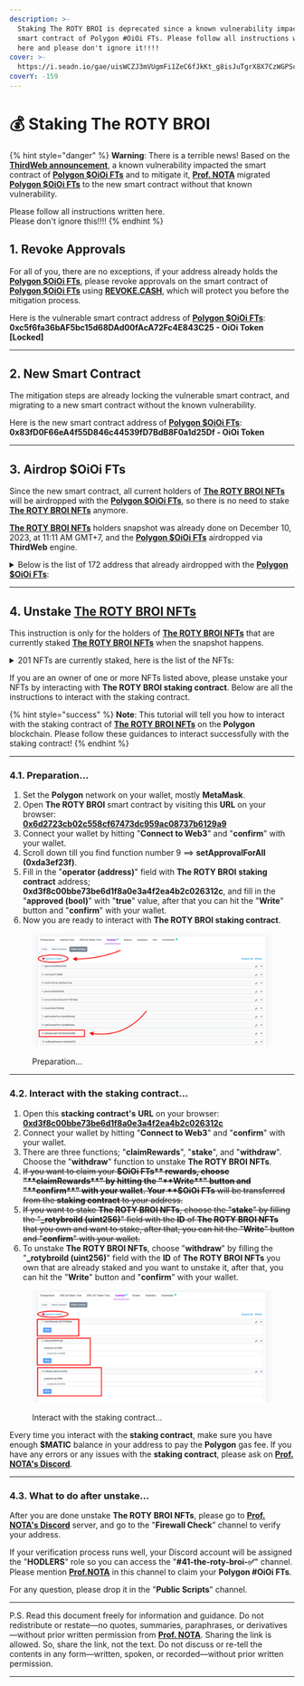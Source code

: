 ```yaml
---
description: >-
  Staking The ROTY BROI is deprecated since a known vulnerability impacted the
  smart contract of Polygon #OiOi FTs. Please follow all instructions written
  here and please don't ignore it!!!!
cover: >-
  https://i.seadn.io/gae/uisWCZJ3mVUgmFi1ZeC6fJkKt_g8isJuTgrX8X7CzWGPSc6t0LK5T0KRORodncNAUk51z_sDjS2E6wqjeoMFjnavu34bLzlHHKRCLwg?auto=format&dpr=1&w=1920
coverY: -159
---
```


# 💰 Staking The ROTY BROI

{% hint style="danger" %}
**Warning**: There is a terrible news! Based on the [**ThirdWeb announcement**](https://blog.thirdweb.com/security-vulnerability/), a known vulnerability impacted the smart contract of [**Polygon $OiOi FTs**](https://docs.endhonesa.com/02-the-creations.../waivfves-1/polygon-usdoioi-fts) and to mitigate it, [**Prof. NOTA**](https://nota.endhonesa.com/) migrated [**Polygon $OiOi FTs**](https://docs.endhonesa.com/02-the-creations.../waivfves-1/polygon-usdoioi-fts) to the new smart contract without that known vulnerability.

Please follow all instructions written here.\
Please don't ignore this!!!!
{% endhint %}

## **1. Revoke Approvals**

For all of you, there are no exceptions, if your address already holds the [**Polygon $OiOi FTs**](https://docs.endhonesa.com/02-the-creations.../waivfves-1/polygon-usdoioi-fts), please revoke approvals on the smart contract of [**Polygon $OiOi FTs**](https://docs.endhonesa.com/02-the-creations.../waivfves-1/polygon-usdoioi-fts) using [**REVOKE.CASH**](https://revoke.cash/?ref=iqraa.straight-line.org), which will protect you before the mitigation process.

Here is the vulnerable smart contract address of [**Polygon $OiOi FTs**](https://docs.endhonesa.com/02-the-creations.../waivfves-1/polygon-usdoioi-fts):\
**0xc5f6fa36bAF5bc15d68DAd00fAcA72Fc4E843C25 - OiOi Token \[Locked]**

***

## **2. New Smart Contract**

The mitigation steps are already locking the vulnerable smart contract, and migrating to a new smart contract without the known vulnerability.

Here is the new smart contract address of [**Polygon $OiOi FTs**](https://docs.endhonesa.com/02-the-creations.../waivfves-1/polygon-usdoioi-fts):\
**0x83fD0F66eA4f55D846c44539fD7BdB8F0a1d25Df - OiOi Token**

***

## **3. Airdrop $OiOi FTs**

Since the new smart contract, all current holders of [**The ROTY BROI NFTs**](https://docs.endhonesa.com/02-the-creations.../waivfves-1/41.-the-roty-broi) will be airdropped with the [**Polygon $OiOi FTs**](https://docs.endhonesa.com/02-the-creations.../waivfves-1/polygon-usdoioi-fts), so there is no need to stake [**The ROTY BROI NFTs**](https://docs.endhonesa.com/02-the-creations.../waivfves-1/41.-the-roty-broi) anymore.

[**The ROTY BROI NFTs**](https://docs.endhonesa.com/02-the-creations.../waivfves-1/41.-the-roty-broi) holders snapshot was already done on December 10, 2023, at 11:11 AM GMT+7, and the [**Polygon $OiOi FTs**](https://docs.endhonesa.com/02-the-creations.../waivfves-1/polygon-usdoioi-fts) airdropped via **ThirdWeb** engine.

<details>

<summary>Below is the list of 172 address that already airdropped with the <a href="https://docs.endhonesa.com/02-the-creations.../waivfves-1/polygon-usdoioi-fts"><strong>Polygon $OiOi FTs</strong></a>:</summary>

```csv
0x29bF68E3969E0b6686ea55B7C48241ba3f6B9bA0 airdropped 9874465.000000000000000658 $OiOi
0xff809a9b2085a7247edd03e03ed71df905c2af32 airdropped 26755756.222222222222221754 $OiOi
0x2479e79577e472bcb7ea65acc1cf56a6ccc5d3e8 airdropped 488892.555555555555555547 $OiOi
0x0bfdd7b2492a320c6a6977fba003690a31f870fd airdropped 266668.666666666666666662 $OiOi
0xf1f32e918b394945270d1d5d6d377076247292eb airdropped 222223.888888888888888885 $OiOi
0xd056f2d685b9de70b79d06706c4cd54083bb739c airdropped 222223.888888888888888885 $OiOi
0x3fd847550e66c13b1d2cd64d99a2962a86a9f996 airdropped 222223.888888888888888885 $OiOi
0x41b27fc48051cfa8965b2cbe0613a006d66a1802 airdropped 177779.111111111111111108 $OiOi
0x98a9604281491244bf8580586c3d33b6b3722d71 airdropped 177779.111111111111111108 $OiOi
0x72f763ea759e71e7d638b36a9e25ee181768e0e0 airdropped 133334.333333333333333331 $OiOi
0x78e9f8d8dcae3eafc66d6cbf747c614138c93d53 airdropped 133334.333333333333333331 $OiOi
0xf81b7552eddc93f2dba3986517abe2feb215b658 airdropped 133334.333333333333333331 $OiOi
0x000000000000000000000000000000000000dead airdropped 133334.333333333333333331 $OiOi
0x4e8b14ec5434cc2ca56d3f38b265be2c7aaf6de2 airdropped 133334.333333333333333331 $OiOi
0x5b4d36c1515202dac87a505fb7771bfbad2c98b3 airdropped 133334.333333333333333331 $OiOi
0x6a45bdff8ba74c6b60f2745a77a0ad0487b31aee airdropped 88889.555555555555555554 $OiOi
0x240971136d40291fd94dbef7edb871e54fc10667 airdropped 88889.555555555555555554 $OiOi
0x0080a51fd434ad2181ded5544ef1a4a577a1b571 airdropped 88889.555555555555555554 $OiOi
0x9b7a3795d10926b03efaac8fa88fe2d93f18fc27 airdropped 88889.555555555555555554 $OiOi
0xea5f29502d5fb4b5c19425edf41300b971d9cc6a airdropped 88889.555555555555555554 $OiOi
0xa33a7cc10be3c574242cdec2b797feb2400ac9d0 airdropped 88889.555555555555555554 $OiOi
0x41b0cf3842176e5f34a7d12a4f680efe462b8bf1 airdropped 88889.555555555555555554 $OiOi
0xfc35a2146f371555ad90853f0dec0a7d8ec5532c airdropped 88889.555555555555555554 $OiOi
0x7b0ac670c2a1b97a443c50c11e7a49f55fbfa0cc airdropped 88889.555555555555555554 $OiOi
0x6915ef87dab995240a354bc2a6007cbb6df3e4c7 airdropped 88889.555555555555555554 $OiOi
0xee83a6cd63ac3b47aef8b7dd2df2620d8208f7a7 airdropped 88889.555555555555555554 $OiOi
0x0fb7c72e96be888694aae447c8f11d8114639987 airdropped 88889.555555555555555554 $OiOi
0x9063998b39884c22be3acc91be8ba4acb885c642 airdropped 88889.555555555555555554 $OiOi
0xa8683c06cef238324dcba38d9ad39196072a275d airdropped 88889.555555555555555554 $OiOi
0xc34ff061b63a6527e95d37dbf50ed34aa01292bf airdropped 88889.555555555555555554 $OiOi
0x9741176d2c0b720c9910418bd571bd48387383d3 airdropped 88889.555555555555555554 $OiOi
0xe37cc695fd6e37e1ca75ec559afa4ffba9806438 airdropped 88889.555555555555555554 $OiOi
0x3e7dbb5103158646ededc1a0a15b43f15c7b42ab airdropped 88889.555555555555555554 $OiOi
0xd2397a54d4a2ace19b866f1efa5872d41a39a751 airdropped 88889.555555555555555554 $OiOi
0x2315b1ccc7b5b9f138966b5a81dc34aed30613b2 airdropped 88889.555555555555555554 $OiOi
0x01ffe82b9265f36a51bcdae3c577c9e3d2c45324 airdropped 88889.555555555555555554 $OiOi
0x36295cecb71613155b0926769cf04e6dec8e6906 airdropped 88889.555555555555555554 $OiOi
0x49ee0ca80e5a467322464c211b9e115842fcc2c7 airdropped 88889.555555555555555554 $OiOi
0x00285d0662a32f8de83f21753376a26950429613 airdropped 88889.555555555555555554 $OiOi
0xc123dc5040bfd551dd61dc5b3052b0e356f9717b airdropped 88889.555555555555555554 $OiOi
0x20a312601b7bf30b1b42c685239d2404b78bb4e5 airdropped 88889.555555555555555554 $OiOi
0xe372000dbb886869e85f446572edd2391394a313 airdropped 88889.555555555555555554 $OiOi
0xc5c21e1869b9ff211b2ffedbdb473a40bf925e5d airdropped 88889.555555555555555554 $OiOi
0x9c3cfd382b50d099d8d73cc2ba796a7043f6cc7d airdropped 88889.555555555555555554 $OiOi
0x37812c8af30c8e3ca2f8b93ba459adfc52cf9e61 airdropped 44444.777777777777777777 $OiOi
0x01be87d77cd94124e47e1341f145177dece20f80 airdropped 44444.777777777777777777 $OiOi
0x3917ce8ad6fd1946fc6c4036478fcca2a27e79a4 airdropped 44444.777777777777777777 $OiOi
0xf71b036678cd6f7d7b266f9ea490e59af2b7b955 airdropped 44444.777777777777777777 $OiOi
0x1645bdcc5874a10e20129e35a2baed56fee84548 airdropped 44444.777777777777777777 $OiOi
0x019156d490af3f0f8d59abffcc66ce21fe74b6a3 airdropped 44444.777777777777777777 $OiOi
0x8da9e83c19beb1a6102716e1d27c9c4c6cba01b8 airdropped 44444.777777777777777777 $OiOi
0x7343719f4d170b06febc44afe9ea6293758b3b41 airdropped 44444.777777777777777777 $OiOi
0xdbf0989e76692d7b6f2ef0b6f778fa04f3a702e2 airdropped 44444.777777777777777777 $OiOi
0xab741b534d05b4d7b3c3cb7e9f8bd1cb6fdfa41f airdropped 44444.777777777777777777 $OiOi
0x4107175b2b41f9fe806b80ba3bb5183a3954c073 airdropped 44444.777777777777777777 $OiOi
0x7bf847b93d6c33a3e579d6fc7097beab1cde3083 airdropped 44444.777777777777777777 $OiOi
0x0b2095ed0377f44e7ee71883469a2983b8ebc96c airdropped 44444.777777777777777777 $OiOi
0x9e663f47b2a8b1c5a5ff283eb69b5076454ca8ed airdropped 44444.777777777777777777 $OiOi
0x94caee907f5c4e590b9148189dbd8ebca05c9bf7 airdropped 44444.777777777777777777 $OiOi
0xe617003ad8fc521f386ff400d48c35de7d6f1e64 airdropped 44444.777777777777777777 $OiOi
0x6037eee7b34679cf97e04d168ae8a6fcd743531c airdropped 44444.777777777777777777 $OiOi
0x76c1e7d7403706556af3d55da0ee46258ffd6aa6 airdropped 44444.777777777777777777 $OiOi
0x51861b6f90704e30e9adde1fb78e52c2449cbfb9 airdropped 44444.777777777777777777 $OiOi
0xcdd70db40f2569878d7ec94c8f959a1543d4b5ff airdropped 44444.777777777777777777 $OiOi
0xbd856773c538368eb6e58037cd36095adf909b73 airdropped 44444.777777777777777777 $OiOi
0x289dd6c0693e2cb6d440c733b6bdbe2852b900e0 airdropped 44444.777777777777777777 $OiOi
0x8f89554f77c9f4a698a398ebb56906968ddfaf95 airdropped 44444.777777777777777777 $OiOi
0x9b144b726449507eff54faf4607fdb3d28512417 airdropped 44444.777777777777777777 $OiOi
0x9868578d0bc1dcb22a6eb299316003716a5030b9 airdropped 44444.777777777777777777 $OiOi
0x52b29cfee5e4e563d34ffbafe0b6328aed87ead7 airdropped 44444.777777777777777777 $OiOi
0xeb5b91e1458c660bc55d501c0f7046a4354d2935 airdropped 44444.777777777777777777 $OiOi
0xf7b4708b28a90e2c56f5822f56d9a759014c8c06 airdropped 44444.777777777777777777 $OiOi
0x513a21eb8651840eb9c97364449a17e4fe308035 airdropped 44444.777777777777777777 $OiOi
0xf48e81c30465fb4b7cc3abc56862cb5aebb67515 airdropped 44444.777777777777777777 $OiOi
0x5a36aed996226b4434655aea91131d17ab494f5f airdropped 44444.777777777777777777 $OiOi
0x5ce58138aa6d20eca7f1a7ea47cdb3e649e12d8d airdropped 44444.777777777777777777 $OiOi
0x7dadb09bc668f5b538e4fce2282f15e8f5c7662b airdropped 44444.777777777777777777 $OiOi
0x72fba2369c56df4d08cfd590613cbf4b57722e6a airdropped 44444.777777777777777777 $OiOi
0x36f7c3f7f915ac4fbea1cefdaa39f8daa262532d airdropped 44444.777777777777777777 $OiOi
0x1c58d73b9115d59c0a2911b2c835e7ee2a4b6857 airdropped 44444.777777777777777777 $OiOi
0x45d2b3c771ff4dc9c78cbf1e8a131e7f65d667e4 airdropped 44444.777777777777777777 $OiOi
0x748aa98391a90b4d963bf242144c3b6ac11d01c4 airdropped 44444.777777777777777777 $OiOi
0x5c1998242ba32eab3e5a582fd35c9f955e92913b airdropped 44444.777777777777777777 $OiOi
0xfda74cbaf53791cc94f977a85db634495692ed89 airdropped 44444.777777777777777777 $OiOi
0xb391a7edf1f244312bbe910eccb7cbd2c0a1f25c airdropped 44444.777777777777777777 $OiOi
0x2d73e9e1607749f65cd5a17908537a0e4876cc80 airdropped 44444.777777777777777777 $OiOi
0xecef19066109ea67097a97519522cf9a029b851e airdropped 44444.777777777777777777 $OiOi
0xb6d8cfe550b603330661a699c08f4eaf5b94bd24 airdropped 44444.777777777777777777 $OiOi
0x8897015c868e0e2015faba6a626eedb36a177d21 airdropped 44444.777777777777777777 $OiOi
0x2882d2fd09d81a3f9cc9234281583748db079ed5 airdropped 44444.777777777777777777 $OiOi
0x547d84ec6dd991f74499066a6f390f45a9add251 airdropped 44444.777777777777777777 $OiOi
0xb1712b4004a82bfaf24fd858b5f79c17b7fdd98f airdropped 44444.777777777777777777 $OiOi
0x89378baa5d736b4fadb5a6c3ec030196ee8c0d2f airdropped 44444.777777777777777777 $OiOi
0x3133c134a7ec5d8911da3567313b0aa5cd73dbf1 airdropped 44444.777777777777777777 $OiOi
0x397c6a62167e0c82761d4e3b984151ddd839234a airdropped 44444.777777777777777777 $OiOi
0xc6bcb0dd9435955c4ec6bd5d5f9ea092f9a83d6b airdropped 44444.777777777777777777 $OiOi
0x52c5255a6b488150f56b9bb310eecc77776bcb03 airdropped 44444.777777777777777777 $OiOi
0xa690515d526ccce35c6340133e73bee3688a58b2 airdropped 44444.777777777777777777 $OiOi
0x33588345fd80cd7e3d5ecafd9e0c2e1314c0a7da airdropped 44444.777777777777777777 $OiOi
0xa9e130e70638d06982459011892efd6cb529c77b airdropped 44444.777777777777777777 $OiOi
0x1c93ad269796c3758a311c582a6e9412e3b1a271 airdropped 44444.777777777777777777 $OiOi
0x398b7728054956af9445c6d61f8cba4a568d5651 airdropped 44444.777777777777777777 $OiOi
0x698ded63cd3725bff21eca1721bc9786fe353763 airdropped 44444.777777777777777777 $OiOi
0x6050366d58becbc67877db2b4872ff567912de92 airdropped 44444.777777777777777777 $OiOi
0xafae235e67c3a7a004ae71cc469c643b8cfc1355 airdropped 44444.777777777777777777 $OiOi
0xe1eac18797f37eec7af28f2597aa35712a832adf airdropped 44444.777777777777777777 $OiOi
0xc4fe3c4764d9dd0daa40ed9964fcbe80ce8de99d airdropped 44444.777777777777777777 $OiOi
0xdbed69db1e6e90d55d5b0982904c9290ef7d44fd airdropped 44444.777777777777777777 $OiOi
0x7336b37a4a86842fd6b5546c5590229c59690ce0 airdropped 44444.777777777777777777 $OiOi
0xb2c0ba473e0b8d83882a8a9c27eb3e8361d6da6e airdropped 44444.777777777777777777 $OiOi
0xf4e46f7f37652401ceb5e4fc0cde78e109e2a2ac airdropped 44444.777777777777777777 $OiOi
0x315ed9f40ee6e800f1066c3b558b28a68b4c969c airdropped 44444.777777777777777777 $OiOi
0xd089918917ba4d4272f5b740321cdc12f1b85773 airdropped 44444.777777777777777777 $OiOi
0x2831a933f8552d0233ebb4a4f487ece230e068b9 airdropped 44444.777777777777777777 $OiOi
0x9bc41d3ae8368b0a356ea104ef5f3f25a2f77ca2 airdropped 44444.777777777777777777 $OiOi
0x6f95b605e09e09d2918c058b0b1eb85f0454c9b3 airdropped 44444.777777777777777777 $OiOi
0xf86a5d3be87a1bcb850b3c80aa9d86727133ae79 airdropped 44444.777777777777777777 $OiOi
0x271ca064f6f909002b04e4a13846a8a3efee92a4 airdropped 44444.777777777777777777 $OiOi
0xdae277eb7c6c5672c4491cd090171ac0533850ab airdropped 44444.777777777777777777 $OiOi
0x101a8b992e600a7ca951e84f96ff6c644c1f7a2b airdropped 44444.777777777777777777 $OiOi
0xcb7f968570ec5b7448457d857ae618672d1a9f05 airdropped 44444.777777777777777777 $OiOi
0xa0855c326a09103cfadae9b9760e617c832f1290 airdropped 44444.777777777777777777 $OiOi
0xf857c8ec9c6d6fb0453bb2571462468e6fd5a7e8 airdropped 44444.777777777777777777 $OiOi
0xb664f09181fd822b429c3856554265a153884fd1 airdropped 44444.777777777777777777 $OiOi
0x73b7ca51ececb82280b5e9719f85b54f8ad45476 airdropped 44444.777777777777777777 $OiOi
0x30beb6c6fb4929ee39051ddb89aeddbf93934961 airdropped 44444.777777777777777777 $OiOi
0x4589c49c2379b3b77b07ba3a3fb639219244a5c6 airdropped 44444.777777777777777777 $OiOi
0x19dd2a922e6da1b6354ded1e9cc070140eef0bad airdropped 44444.777777777777777777 $OiOi
0xc915c6d011e1eda4da490bb12b64e05318e325ae airdropped 44444.777777777777777777 $OiOi
0xc8c07c5fcb970739e7b91eb34cdd9d7c564dede3 airdropped 44444.777777777777777777 $OiOi
0x90ba11b630f78cd2c7b0cce44339bd8411b7c482 airdropped 44444.777777777777777777 $OiOi
0x1911266d77371c1caad8fe6ea56d042f37487a6a airdropped 44444.777777777777777777 $OiOi
0xfefe56d1187b0d5350cc7d0eb4aa664e77df5674 airdropped 44444.777777777777777777 $OiOi
0xb98f19979b7a3da73da042c9d6526934ebe15f4e airdropped 44444.777777777777777777 $OiOi
0x947bd4190606b65967edf0032c9989bc0dfa935d airdropped 44444.777777777777777777 $OiOi
0x118069824142e52484a965de6a617f7efad42890 airdropped 44444.777777777777777777 $OiOi
0x6d512adc9226c72a41bc75360dda322885189e20 airdropped 44444.777777777777777777 $OiOi
0x858cbe4980f27abb677e19d4397b7a4627162948 airdropped 44444.777777777777777777 $OiOi
0x59968c2c25faf934664448f5ce2c022fce0b9398 airdropped 44444.777777777777777777 $OiOi
0x9202fc29aae44596a47956fc85b2464389250441 airdropped 44444.777777777777777777 $OiOi
0xc5338f905c1a1c061ad097083c78f9c7991a537f airdropped 44444.777777777777777777 $OiOi
0xd91faeb8147a763e11a811e19e87ea65aa2266da airdropped 44444.777777777777777777 $OiOi
0xfaeb0b21d43b4b86886f393a02ad6b74c0dc6be7 airdropped 44444.777777777777777777 $OiOi
0x1454682c8bc5df73d2eeb2820e253163d6ae973c airdropped 44444.777777777777777777 $OiOi
0xcd31554c1b908568688aa29fb642efc3a6d9afdb airdropped 44444.777777777777777777 $OiOi
0x0db82465caf93754288d66619ceb65edcbf07e53 airdropped 44444.777777777777777777 $OiOi
0xb595e98535cf2b95fa96615faeb04e608ac84c90 airdropped 44444.777777777777777777 $OiOi
0x430937e94f39db04f0632f18ff66cabc76b45768 airdropped 44444.777777777777777777 $OiOi
0x793e5fb63c45067a434158d4e28533136108346b airdropped 44444.777777777777777777 $OiOi
0x2887b6def9ced6ee5672240e666ff5772f719041 airdropped 44444.777777777777777777 $OiOi
0x5584f77ebe4e4968031f81f0fe78581ee54c7f87 airdropped 44444.777777777777777777 $OiOi
0x0547ad4c8b50b1c3f6d14769cae651371e1fdece airdropped 44444.777777777777777777 $OiOi
0x2c4efc1229db8803bc57363ed449cfdccd220356 airdropped 44444.777777777777777777 $OiOi
0x0d4eaedcc47baa81d29dd35eab84a10c58fa6c44 airdropped 44444.777777777777777777 $OiOi
0xbeb4786ef7184bf43a84809e0ecbbb4e71ac85b2 airdropped 44444.777777777777777777 $OiOi
0xaea1086dc36fd42be8d41d3a25404e627c3da4dd airdropped 44444.777777777777777777 $OiOi
0x1c21415bb60f6a77927af3ced3b0b10d584e83b8 airdropped 44444.777777777777777777 $OiOi
0xf25842d3ab2d47f0e389824c2778788aaed990d0 airdropped 44444.777777777777777777 $OiOi
0x31b299cdc486cbbb504e2cedbf8aa46ab5c2c5fc airdropped 44444.777777777777777777 $OiOi
0x3fb80007367f16ade9168a3be2fcca5c7f357cbc airdropped 44444.777777777777777777 $OiOi
0x614faed4e62d229e621f187971c1c2d64fa95bbc airdropped 44444.777777777777777777 $OiOi
0x7fbd7afaf94104a19bedb42851fe972f452896d9 airdropped 44444.777777777777777777 $OiOi
0x69d79f75122602afd21b5d4aceb4906c67f269b8 airdropped 44444.777777777777777777 $OiOi
0x15fd7178cabed50e9008cb42b474621e9b07cd5f airdropped 44444.777777777777777777 $OiOi
0x30a42d9eb293407f408099944e31632e0f167fe5 airdropped 44444.777777777777777777 $OiOi
0xfcdc147350ad63658a9441c50716573a50768fb7 airdropped 44444.777777777777777777 $OiOi
0xf875ead5c90fb4bae158158f72eed0ce148fc159 airdropped 44444.777777777777777777 $OiOi
0xd9c250f44b6ba26e5fdf91de1ef43f1fc1c8059b airdropped 44444.777777777777777777 $OiOi
0x8bb95ca405a7522c689b2071d1f32a85a6651152 airdropped 44444.777777777777777777 $OiOi
0xbd771bc40830d5f14a69382f884d640144daaa8d airdropped 44444.777777777777777777 $OiOi
0x745140bbe13a0ab359a5360df7bf8bc92cbdf8b8 airdropped 44444.777777777777777777 $OiOi
0x7a63bf8deb7ac70441a96dd1b90ff22363ac0be8 airdropped 44444.777777777777777777 $OiOi
```

</details>

***

## **4. Unstake** [**The ROTY BROI NFTs**](https://docs.endhonesa.com/02-the-creations.../waivfves-1/41.-the-roty-broi)

This instruction is only for the holders of [**The ROTY BROI NFTs**](https://docs.endhonesa.com/02-the-creations.../waivfves-1/41.-the-roty-broi) that are currently staked [**The ROTY BROI NFTs**](https://docs.endhonesa.com/02-the-creations.../waivfves-1/41.-the-roty-broi) when the snapshot happens.

<details>

<summary>201 NFTs are currently staked, here is the list of the NFTs:</summary>

* The ROTY BROI #2&#x20;
* The ROTY BROI #5&#x20;
* The ROTY BROI #7&#x20;
* The ROTY BROI #9 ^
* The ROTY BROI #10&#x20;
* The ROTY BROI #12&#x20;
* The ROTY BROI #13 #
* The ROTY BROI #15&#x20;
* The ROTY BROI #26 \\
* The ROTY BROI #34 \[
* The ROTY BROI #37 %
* The ROTY BROI #42&#x20;
* The ROTY BROI #46&#x20;
* The ROTY BROI #47&#x20;
* The ROTY BROI #49&#x20;
* The ROTY BROI #57 #
* The ROTY BROI #83&#x20;
* The ROTY BROI #84&#x20;
* The ROTY BROI #99 #
* The ROTY BROI #115 \[
* The ROTY BROI #116 \[
* The ROTY BROI #117 \[
* The ROTY BROI #118 \[
* The ROTY BROI #119 \[
* The ROTY BROI #120 \[
* The ROTY BROI #121 #
* The ROTY BROI #123 \[
* The ROTY BROI #124 \[
* The ROTY BROI #127 \[
* The ROTY BROI #138&#x20;
* The ROTY BROI #139&#x20;
* The ROTY BROI #140&#x20;
* The ROTY BROI #141 %
* The ROTY BROI #143&#x20;
* The ROTY BROI #145&#x20;
* The ROTY BROI #146&#x20;
* The ROTY BROI #147&#x20;
* The ROTY BROI #148&#x20;
* The ROTY BROI #149 #
* The ROTY BROI #151 #
* The ROTY BROI #154&#x20;
* The ROTY BROI #174 #
* The ROTY BROI #193 =
* The ROTY BROI #195 =
* The ROTY BROI #196 =
* The ROTY BROI #197 =
* The ROTY BROI #198 =
* The ROTY BROI #199 =
* The ROTY BROI #200 =
* The ROTY BROI #201&#x20;
* The ROTY BROI #202&#x20;
* The ROTY BROI #203&#x20;
* The ROTY BROI #204&#x20;
* The ROTY BROI #205&#x20;
* The ROTY BROI #209&#x20;
* The ROTY BROI #210&#x20;
* The ROTY BROI #211&#x20;
* The ROTY BROI #212&#x20;
* The ROTY BROI #213&#x20;
* The ROTY BROI #214&#x20;
* The ROTY BROI #215&#x20;
* The ROTY BROI #216&#x20;
* The ROTY BROI #217&#x20;
* The ROTY BROI #218&#x20;
* The ROTY BROI #219&#x20;
* The ROTY BROI #220&#x20;
* The ROTY BROI #221&#x20;
* The ROTY BROI #222&#x20;
* The ROTY BROI #223&#x20;
* The ROTY BROI #224&#x20;
* The ROTY BROI #225&#x20;
* The ROTY BROI #226&#x20;
* The ROTY BROI #228&#x20;
* The ROTY BROI #229&#x20;
* The ROTY BROI #230&#x20;
* The ROTY BROI #232&#x20;
* The ROTY BROI #233&#x20;
* The ROTY BROI #234&#x20;
* The ROTY BROI #236&#x20;
* The ROTY BROI #237&#x20;
* The ROTY BROI #243&#x20;
* The ROTY BROI #244&#x20;
* The ROTY BROI #255&#x20;
* The ROTY BROI #256&#x20;
* The ROTY BROI #262 =
* The ROTY BROI #263 =
* The ROTY BROI #264 =
* The ROTY BROI #265 =
* The ROTY BROI #266 =
* The ROTY BROI #267 =
* The ROTY BROI #268 =
* The ROTY BROI #270 =
* The ROTY BROI #271 =
* The ROTY BROI #272 =
* The ROTY BROI #336&#x20;
* The ROTY BROI #361&#x20;
* The ROTY BROI #380&#x20;
* The ROTY BROI #402&#x20;
* The ROTY BROI #410&#x20;
* The ROTY BROI #412&#x20;
* The ROTY BROI #423&#x20;
* The ROTY BROI #424&#x20;
* The ROTY BROI #425&#x20;
* The ROTY BROI #426&#x20;
* The ROTY BROI #431&#x20;
* The ROTY BROI #432&#x20;
* The ROTY BROI #433&#x20;
* The ROTY BROI #434&#x20;
* The ROTY BROI #435&#x20;
* The ROTY BROI #436&#x20;
* The ROTY BROI #437&#x20;
* The ROTY BROI #438&#x20;
* The ROTY BROI #439&#x20;
* The ROTY BROI #440&#x20;
* The ROTY BROI #453&#x20;
* The ROTY BROI #498 <
* The ROTY BROI #691 >
* The ROTY BROI #695&#x20;
* The ROTY BROI #696&#x20;
* The ROTY BROI #697&#x20;
* The ROTY BROI #698&#x20;
* The ROTY BROI #699&#x20;
* The ROTY BROI #700&#x20;
* The ROTY BROI #701&#x20;
* The ROTY BROI #702&#x20;
* The ROTY BROI #703&#x20;
* The ROTY BROI #704&#x20;
* The ROTY BROI #705&#x20;
* The ROTY BROI #706&#x20;
* The ROTY BROI #707&#x20;
* The ROTY BROI #708&#x20;
* The ROTY BROI #857&#x20;
* The ROTY BROI #948 =
* The ROTY BROI #950 =
* The ROTY BROI #952 =
* The ROTY BROI #954 =
* The ROTY BROI #971&#x20;
* The ROTY BROI #972&#x20;
* The ROTY BROI #973&#x20;
* The ROTY BROI #974&#x20;
* The ROTY BROI #975&#x20;
* The ROTY BROI #976&#x20;
* The ROTY BROI #977&#x20;
* The ROTY BROI #978&#x20;
* The ROTY BROI #979&#x20;
* The ROTY BROI #980&#x20;
* The ROTY BROI #981&#x20;
* The ROTY BROI #982&#x20;
* The ROTY BROI #983&#x20;
* The ROTY BROI #984&#x20;
* The ROTY BROI #985&#x20;
* The ROTY BROI #986&#x20;
* The ROTY BROI #987&#x20;
* The ROTY BROI #988&#x20;
* The ROTY BROI #989&#x20;
* The ROTY BROI #990&#x20;
* The ROTY BROI #991&#x20;
* The ROTY BROI #992&#x20;
* The ROTY BROI #993&#x20;
* The ROTY BROI #994&#x20;
* The ROTY BROI #995&#x20;
* The ROTY BROI #996&#x20;
* The ROTY BROI #997&#x20;
* The ROTY BROI #998&#x20;
* The ROTY BROI #999&#x20;
* The ROTY BROI #1001 =
* The ROTY BROI #1004&#x20;
* The ROTY BROI #1005&#x20;
* The ROTY BROI #1006&#x20;
* The ROTY BROI #1007&#x20;
* The ROTY BROI #1008&#x20;
* The ROTY BROI #1009&#x20;
* The ROTY BROI #1010&#x20;
* The ROTY BROI #1011&#x20;
* The ROTY BROI #1012&#x20;
* The ROTY BROI #1013&#x20;
* The ROTY BROI #1014&#x20;
* The ROTY BROI #1015&#x20;
* The ROTY BROI #1016&#x20;
* The ROTY BROI #1018&#x20;
* The ROTY BROI #1019&#x20;
* The ROTY BROI #1020&#x20;
* The ROTY BROI #1021&#x20;
* The ROTY BROI #1023&#x20;
* The ROTY BROI #1025&#x20;
* The ROTY BROI #1026&#x20;
* The ROTY BROI #1027&#x20;
* The ROTY BROI #1028&#x20;
* The ROTY BROI #1029&#x20;
* The ROTY BROI #1030&#x20;
* The ROTY BROI #1031 -
* The ROTY BROI #1032&#x20;
* The ROTY BROI #1033&#x20;
* The ROTY BROI #1034&#x20;
* The ROTY BROI #1035&#x20;
* The ROTY BROI #1036&#x20;
* The ROTY BROI #1037&#x20;
* The ROTY BROI #1039&#x20;
* The ROTY BROI #1040&#x20;
* The ROTY BROI #1041&#x20;
* The ROTY BROI #1043 +

</details>

If you are an owner of one or more NFTs listed above, please unstake your NFTs by interacting with **The ROTY BROI staking contract**. Below are all the instructions to interact with the staking contract.

{% hint style="success" %}
**Note**: This tutorial will tell you how to interact with the staking contract of [**The ROTY BROI NFTs**](https://docs.endhonesa.com/02-the-creations.../waivfves-1/41.-the-roty-broi) on the **Polygon** blockchain. Please follow these guidances to interact successfully with the staking contract!
{% endhint %}

***

### **4.1. Preparation...**

1. Set the **Polygon** network on your wallet, mostly **MetaMask**.
2. Open **The ROTY BROI** smart contract by visiting this **URL** on your browser:\
   [**0x6d2723cb02c558cf67473dc959ac08737b6129a9**](https://polygonscan.com/address/0x6d2723cb02c558cf67473dc959ac08737b6129a9#writeContract)
3. Connect your wallet by hitting "**Connect to Web3**" and "**confirm**" with your wallet.
4. Scroll down till you find function number 9 ==> **setApprovalForAll (0xda3ef23f)**.
5. Fill in the "**operator (address)**" field with **The ROTY BROI** **staking contract** address; **0xd3f8c00bbe73be6d1f8a0e3a4f2ea4b2c026312c**, and fill in the "**approved (bool)**" with "**true**" value, after that you can hit the "**Write**" button and "**confirm**" with your wallet.
6. Now you are ready to interact with **The ROTY BROI staking contract**.

<figure><img src=".gitbook/assets/Screen Shot 2023-08-10 at 00.16.56.png" alt=""><figcaption><p>Preparation...</p></figcaption></figure>

***

### **4.2. Interact with the staking contract...**

1. Open this **stacking contract's** **URL** on your browser:\
   [**0xd3f8c00bbe73be6d1f8a0e3a4f2ea4b2c026312c**](https://polygonscan.com/address/0xd3f8c00bbe73be6d1f8a0e3a4f2ea4b2c026312c#writeContract)
2. Connect your wallet by hitting "**Connect to Web3**" and "**confirm**" with your wallet.
3. There are three functions; "**claimRewards**", "**stake**", and "**withdraw**". Choose the "**withdraw**" function to unstake **The ROTY BROI NFTs**.
4. ~~If you want to claim your **$OiOi FTs** rewards, choose "**claimRewards**" by hitting the "**Write**" button and "**confirm**" with your wallet. Your **$OiOi FTs** will be transferred from the **staking contract** to your address.~~
5. ~~If you want to stake **The ROTY BROI NFTs**, choose the "**stake**" by filling the "**\_rotybroiId (uint256)**" field with the **ID** of **The ROTY BROI NFTs** that you own and want to stake, after that, you can hit the "**Write**" button and "**confirm**" with your wallet.~~
6. To unstake **The ROTY BROI NFTs**, choose "**withdraw**" by filling the "**\_rotybroiId (uint256)**" field with the **ID** of **The ROTY BROI NFTs** you own that are already staked and you want to unstake it, after that, you can hit the "**Write**" button and "**confirm**" with your wallet.

<figure><img src=".gitbook/assets/Screen Shot 2023-08-10 at 00.20.10.png" alt=""><figcaption><p>Interact with the staking contract...</p></figcaption></figure>

Every time you interact with the **staking contract**, make sure you have enough **$MATIC** balance in your address to pay the **Polygon** gas fee. If you have any errors or any issues with the **staking contract**, please ask on [**Prof. NOTA's Discord**](https://discord.gg/5KrsT6MbFm).

***

### **4.3. What to do after unstake...**

After you are done unstake **The ROTY BROI NFTs**, please go to [**Prof. NOTA's Discord**](https://discord.gg/5KrsT6MbFm) server, and go to the "**Firewall Check**" channel to verify your address.

If your verification process runs well, your Discord account will be assigned the "**HODLERS**" role so you can access the "**#41-the-roty-broi-✅**" channel. Please mention [**Prof.NOTA**](https://nota.endhonesa.com/) in this channel to claim your **Polygon #OiOi FTs**.

For any question, please drop it in the "**Public Scripts**" channel.

***

P.S. Read this document freely for information and guidance. Do not redistribute or restate—no quotes, summaries, paraphrases, or derivatives—without prior written permission from [**Prof. NOTA**](https://nota.endhonesa.com/). Sharing the link is allowed. So, share the link, not the text. Do not discuss or re-tell the contents in any form—written, spoken, or recorded—without prior written permission.

***
